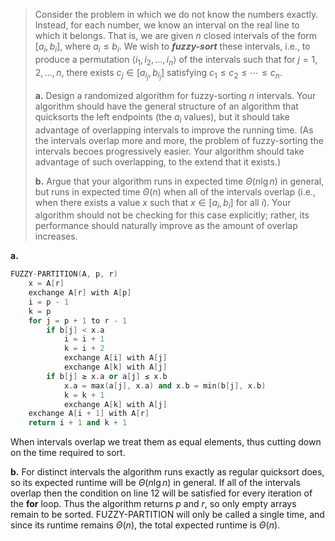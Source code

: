 > Consider the problem in which we do not know the numbers exactly. Instead, for each number, we know an interval on the real line to which it belongs. That is, we are given $n$ closed intervals of the form $[a_i, b_i]$, where $a_i \le b_i$. We wish to ***fuzzy-sort*** these intervals, i.e., to produce a permutation $\langle i_1, i_2, \ldots, i_n \rangle$ of the intervals such that for $j = 1, 2, \ldots, n$, there exists $c_j \in [a_{i_j}, b_{i_j}]$ satisfying $c_1 \le c_2 \le \cdots \le c_n$.
>
> **a.** Design a randomized algorithm for fuzzy-sorting $n$ intervals. Your algorithm should have the general structure of an algorithm that quicksorts the left endpoints (the $a_i$ values), but it should take advantage of overlapping intervals to improve the running time. (As the intervals overlap more and more, the problem of fuzzy-sorting the intervals becoes progressively easier. Your algorithm should take advantage of such overlapping, to the extend that it exists.)
>
> **b.** Argue that your algorithm runs in expected time $\Theta(n\lg n)$ in general, but runs in expected time $\Theta(n)$ when all of the intervals overlap (i.e., when there exists a value $x$ such that $x \in [a_i, b_i]$ for all $i$). Your algorithm should not be checking for this case explicitly; rather, its performance should naturally improve as the amount of overlap increases.

**a.**

```cpp
FUZZY-PARTITION(A, p, r)
    x = A[r]
    exchange A[r] with A[p]
    i = p - 1
    k = p
    for j = p + 1 to r - 1
        if b[j] < x.a
            i = i + 1
            k = i + 2
            exchange A[i] with A[j]
            exchange A[k] with A[j]
        if b[j] ≥ x.a or a[j] ≤ x.b
            x.a = max(a[j], x.a) and x.b = min(b[j], x.b)
            k = k + 1
            exchange A[k] with A[j]
    exchange A[i + 1] with A[r]
    return i + 1 and k + 1
```

When intervals overlap we treat them as equal elements, thus cutting down on the time required to sort.

**b.** For distinct intervals the algorithm runs exactly as regular quicksort does, so its expected runtime will be $\Theta(n\lg n)$ in general. If all of the intervals overlap
then the condition on line 12 will be satisfied for every iteration of the **for** loop. Thus the algorithm returns $p$ and $r$, so only empty arrays remain to be sorted. $\text{FUZZY-PARTITION}$ will only be called a single time, and since its runtime remains $\Theta(n)$, the total expected runtime is $\Theta(n)$.
